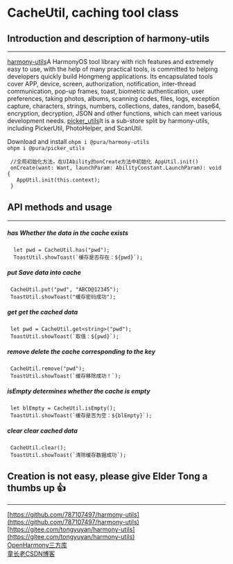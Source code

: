 # CacheUtil, caching tool class

## Introduction and description of harmony-utils

------
[harmony-utils](https://ohpm.openharmony.cn/#/cn/detail/@pura%2Fharmony-utils)A HarmonyOS tool library with rich features and extremely easy to use, with the help of many practical tools, is committed to helping developers quickly build Hongmeng applications. Its encapsulated tools cover APP, device, screen, authorization, notification, inter-thread communication, pop-up frames, toast, biometric authentication, user preferences, taking photos, albums, scanning codes, files, logs, exception capture, characters, strings, numbers, collections, dates, random, base64, encryption, decryption, JSON and other functions, which can meet various development needs.
[picker_utils](https://ohpm.openharmony.cn/#/cn/detail/@pura%2Fpicker_utils)It is a sub-store split by harmony-utils, including PickerUtil, PhotoHelper, and ScanUtil.

Download and install
`ohpm i @pura/harmony-utils`  
`ohpm i @pura/picker_utils`

 ```
  //全局初始化方法，在UIAbility的onCreate方法中初始化 AppUtil.init()
  onCreate(want: Want, launchParam: AbilityConstant.LaunchParam): void {
    AppUtil.init(this.context);
  }
 ```

## API methods and usage

------

##### has Whether the data in the cache exists

```
  let pwd = CacheUtil.has("pwd");
  ToastUtil.showToast(`缓存是否存在：${pwd}`);
```

##### put Save data into cache

```
 CacheUtil.put("pwd", "ABCD@12345");
 ToastUtil.showToast("缓存密码成功");
```

##### get get the cached data

```
 let pwd = CacheUtil.get<string>("pwd");
 ToastUtil.showToast(`取值：${pwd}`);
```

##### remove delete the cache corresponding to the key

```
 CacheUtil.remove("pwd");
 ToastUtil.showToast(`缓存移除成功！`);
```

##### isEmpty determines whether the cache is empty

```
 let blEmpty = CacheUtil.isEmpty();
 ToastUtil.showToast(`缓存是否为空：${blEmpty}`);
```

##### clear clear cached data

```
 CacheUtil.clear();
 ToastUtil.showToast(`清除缓存数据成功`);
```

## Creation is not easy, please give Elder Tong a thumbs up 👍

------
[https://github.com/787107497/harmony-utils](https://github.com/787107497/harmony-utils)   
[https://gitee.com/tongyuyan/harmony-utils](https://gitee.com/tongyuyan/harmony-utils)   
[OpenHarmony三方库](https://ohpm.openharmony.cn/#/cn/detail/@pura%2Fharmony-utils)   
[童长老CSDN博客](https://blog.csdn.net/qq_32922545)   
   

